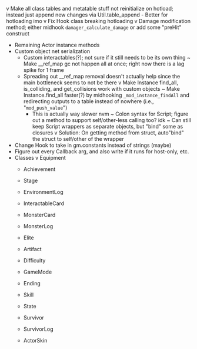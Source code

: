 v Make all class tables and metatable stuff not reinitialize on hotload; instead just append new changes via Util.table_append
    - Better for hotloading imo
v Fix Hook class breaking hotloading
v Damage modification method; either midhook `damager_calculate_damage` or add some "preHit" construct
- Remaining Actor instance methods
- Custom object net serialization
    - Custom interactables(?); not sure if it still needs to be its own thing
~ Make __ref_map gc not happen all at once; right now there is a lag spike for 1 frame
    - Spreading out __ref_map removal doesn't actually help since the main bottleneck seems to not be there
v Make Instance find_all, is_colliding, and get_collisions work with custom objects
    ~ Make Instance.find_all faster(?) by midhooking `_mod_instance_findAll` and redirecting outputs to a table instead of nowhere (i.e., "`mod_push_value`")
        - This is actually way slower nvm
~ Colon syntax for Script; figure out a method to support self/other-less calling too? idk
    ~ Can still keep Script wrappers as separate objects, but "bind" some as closures
    v Solution: On getting method from struct, auto"bind" the struct to self/other of the wrapper
- Change Hook to take in gm.constants instead of strings (maybe)
- Figure out every Callback arg, and also write if it runs for host-only, etc.
- Classes
    v Equipment
    - Achievement

    - Stage
    - EnvironmentLog
    
    - InteractableCard
    - MonsterCard

    - MonsterLog
    - Elite
    
    - Artifact
    - Difficulty
    - GameMode

    - Ending

    - Skill
    - State
    - Survivor
    - SurvivorLog
    - ActorSkin